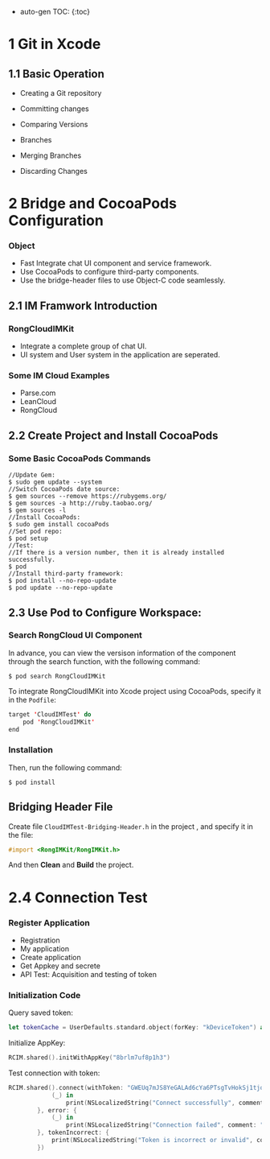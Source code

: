 * auto-gen TOC:
{:toc}

# 1 Git in Xcode

## 1.1 Basic Operation

* Creating a Git repository

* Committing changes

* Comparing Versions

* Branches

* Merging Branches

* Discarding Changes


# 2 Bridge and CocoaPods Configuration

### Object

* Fast Integrate chat UI component and service framework.
* Use CocoaPods to configure third-party components.
* Use the bridge-header files to use Object-C code seamlessly.

## 2.1 IM Framwork Introduction

### RongCloudIMKit

* Integrate a complete group of chat UI.
* UI system and User system in the application are seperated.

### Some IM Cloud Examples

* Parse.com
* LeanCloud
* RongCloud

## 2.2 Create Project and Install CocoaPods

### Some Basic CocoaPods Commands

```shell
//Update Gem:
$ sudo gem update --system
//Switch CocoaPods date source:
$ gem sources --remove https://rubygems.org/
$ gem sources -a http://ruby.taobao.org/
$ gem sources -l
//Install CocoaPods:
$ sudo gem install cocoaPods
//Set pod repo:
$ pod setup
//Test:
//If there is a version number, then it is already installed successfully.
$ pod
//Install third-party framework:
$ pod install --no-repo-update
$ pod update --no-repo-update
```

## 2.3 Use Pod to Configure Workspace:

### Search RongCloud UI Component

In advance, you can view the versison information of the component through the search function, with the following command:

```shell
$ pod search RongCloudIMKit
```

To integrate RongCloudIMKit into Xcode project using CocoaPods, specify it in the `Podfile`:

```swift
target 'CloudIMTest' do
	pod 'RongCloudIMKit'
end
```

### Installation

Then, run the following command:

```shell
$ pod install
```

## Bridging Header File

Create file `CloudIMTest-Bridging-Header.h` in the project , and specify it in the file:

```objective-c
#import <RongIMKit/RongIMKit.h>
```

And then **Clean** and **Build** the project.

# 2.4 Connection Test

### Register Application

* Registration
* My application
* Create application
* Get Appkey and secrete
* API Test: Acquisition and testing of token

### Initialization Code

Query saved token:

```Swift
let tokenCache = UserDefaults.standard.object(forKey: "kDeviceToken") as? String
```

Initialize AppKey:

```Swift
RCIM.shared().initWithAppKey("8brlm7uf8p1h3")
```

Test connection with token:

```Swift
RCIM.shared().connect(withToken: "GWEUq7mJS8YeGALAd6cYa6PTsgTvHokSj1tjqTLHhWKR8R0k4ma8wNMFlFVjNU0ziNHmbRxOyqwr3AtoeblvsmQnIdGdPBcA", success: {
            (_) in
                print(NSLocalizedString("Connect successfully", comment: "successfull connection notice"))
        }, error: {
            (_) in
                print(NSLocalizedString("Connection failed", comment: "unsuccessful connection warning"))
        }, tokenIncorrect: {
            print(NSLocalizedString("Token is incorrect or invalid", comment: "Incorrect token notice"))
        })
```

